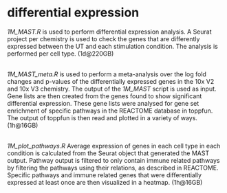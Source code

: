 # differential expression

*1M_MAST.R* is used to perform differential expression analysis. A Seurat project per chemistry is used to check the genes that are differently expressed between the UT and each stimulation condition. The analysis is performed per cell type. (1d@220GB)<br/><br/>

*1M_MAST_meta.R* is used to perform a meta-analysis over the log fold changes and p-values of the differentially expressed genes in the 10x V2 and 10x V3 chemistry. The output of the *1M_MAST* script is used as input. Gene lists are then created from the genes found to show significant differential expression. These gene lists were analysed for gene set enrichment of specific pathways in the REACTOME database in toppfun. The output of toppfun is then read and plotted in a variety of ways. (1h@16GB)<br/><br/>

*1M_plot_pathways.R* Average expression of genes in each cell type in each condition is calculated from the Seurat object that generated the MAST output. Pathway output is filtered to only contain immune related pathways by filtering the pathways using their relations, as described in REACTOME. Specific pathways and immune related genes that were differentially expressed at least once are then visualized in a heatmap. (1h@16GB)<br/><br/>
